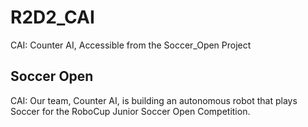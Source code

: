 # R2D2_CAI
CAI: Counter AI, Accessible from the Soccer_Open Project

## Soccer Open
CAI: Our team, Counter AI, is building an autonomous robot that plays Soccer for the RoboCup Junior Soccer Open Competition.
